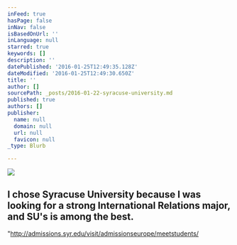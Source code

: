 ```yaml
---
inFeed: true
hasPage: false
inNav: false
isBasedOnUrl: ''
inLanguage: null
starred: true
keywords: []
description: ''
datePublished: '2016-01-25T12:49:35.128Z'
dateModified: '2016-01-25T12:49:30.650Z'
title: ''
author: []
sourcePath: _posts/2016-01-22-syracuse-university.md
published: true
authors: []
publisher:
  name: null
  domain: null
  url: null
  favicon: null
_type: Blurb

---
```

![](https://s3-us-west-2.amazonaws.com/the-grid-img/p/5b2aec6b3d267c6eb4d71956b958dc74c694cd15.jpg)

## I chose Syracuse University because I was looking for a strong International Relations major, and SU's is among the best.

"http://admissions.syr.edu/visit/admissionseurope/meetstudents/